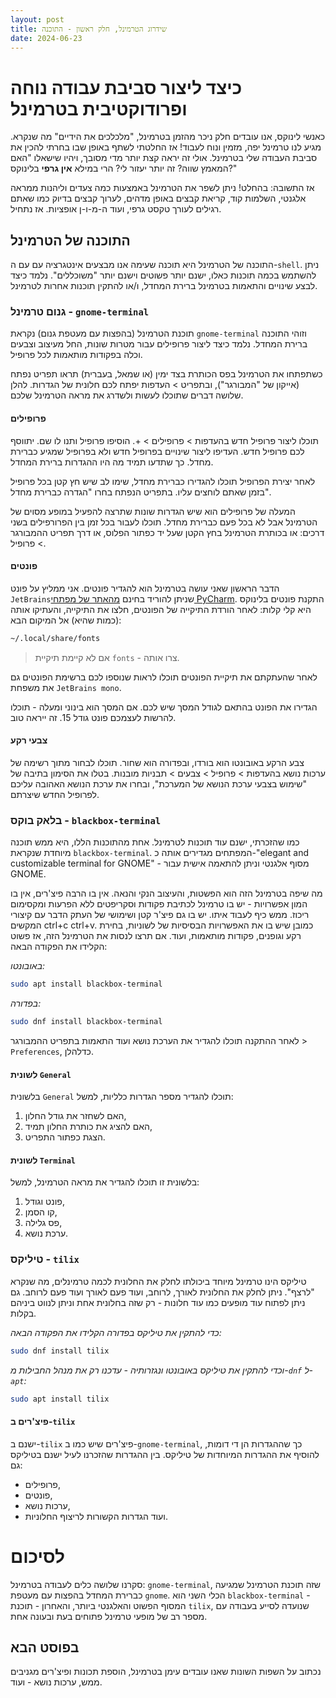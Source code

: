 ```yaml
---
layout: post
title: שידרוג הטרמינל, חלק ראשון - התוכנה
date: 2024-06-23
---
```


# כיצד ליצור סביבת עבודה נוחה ופרודוקטיבית בטרמינל
כאנשי לינוקס, אנו עובדים חלק ניכר מהזמן בטרמינל, "מלכלכים את הידיים" מה שנקרא. מגיע לנו טרמינל יפה, מזמין ונוח לעבוד! אז החלטתי לשתף באופן שבו בחרתי להכין את סביבת העבודה שלי בטרמינל. אולי זה יראה קצת יותר מדי מסובך, ויהיו שישאלו "האם המאמץ שווה? זה יותר יעזור לי? הרי במילא **אין גרפי** בלינוקס?"

אז התשובה: בהחלט! ניתן לשפר את הטרמינל באמצעות כמה צעדים וליהנות ממראה אלגנטי, השלמות קוד, קריאת קבצים באופן מדהים, לערוך קבצים בדיוק כמו שאתם רגילים לעורך טקסט גרפי, ועוד ה-מ-ו-ן אופציות. אז נתחיל.

## התוכנה של הטרמינל
התוכנה של הטרמינל היא תוכנה שעימה אנו מבצעים אינטגרציה עם עם ה-`shell`.  ניתן להשתמש בכמה תוכנות כאלו, ישנם יותר פשוטים וישנם יותר "משוכללים". נלמד כיצד לבצע שינויים והתאמות בטרמינל ברירת המחדל, ו/או להתקין תוכנות אחרות לטרמינל.

### גנום טרמינל - `gnome-terminal`
תוכנת הטרמינל (בהפצות עם מעטפת גנום) נקראת `gnome-terminal` וזוהי התוכנה ברירת המחדל. נלמד כיצד ליצור פרופילים עבור מטרות שונות, החל מעיצוב וצבעים וכלה בפקודות מותאמות לכל פרופיל.

כשתפתחו את הטרמינל בפס הכותרת בצד ימין (או שמאל, בעברית) תראו תפריט נפתח (אייקון של "המבורגר"), ובתפריט > העדפות יפתח לכם חלונית של הגדרות. להלן שלושה דברים שתוכלו לעשות ולשדרג את מראה הטרמינל שלכם.

#### פרופילים
תוכלו ליצור פרופיל חדש בהעדפות > פרופילים > +.  הוסיפו פרופיל ותנו לו שם. יתווסף לכם פרופיל חדש. העדיפו ליצור שינויים בפרופיל חדש ולא בפרופיל שמגיע כברירת מחדל. כך שתדעו תמיד מה היו ההגדרות ברירת המחדל.

לאחר יצירת הפרופיל תוכלו להגדירו כברירת מחדל, שימו לב שיש חץ קטן בכל פרופיל בזמן שאתם לוחצים עליו. בתפריט הנפתח בחרו "הגדרה כברירת מחדל".

המעלה של פרופילים הוא שיש הגדרות שונות שתרצה להפעיל במופע מסוים של הטרמינל אבל לא בכל פעם כברירת מחדל. תוכלו לעבור בכל זמן בין הפרורפילים בשני דרכים: או בכותרת הטרמינל בחץ הקטן שעל יד כפתור הפלוס, או דרך תפריט ההמבורגר > פרופיל.

#### פונטים
הדבר הראשון שאני עושה בטרמינל הוא להגדיר פונטים. אני ממליץ על פונט `JetBrains`שניתן להוריד בחינם [מהאתר של מפתחי PyCharm](https://www.jetbrains.com/lp/mono/). התקנת פונטים בלינוקס היא קלי קלות: לאחר הורדת התיקייה של הפונטים, חלצו את התיקייה, והעתיקו אותה (כמות שהיא) אל המיקום הבא:

```sh
~/.local/share/fonts
```

>אם לא קיימת תיקיית `fonts` - צרו אותה.

לאחר שהעתקתם את תיקיית הפונטים תוכלו לראות שנוספו לכם ברשימת הפונטים גם את משפחת `JetBrains mono`.

הגדירו את הפונט בהתאם לגודל המסך שיש לכם. אם המסך הוא בינוני ומעלה - תוכלו להרשות לעצמכם פונט גודל 15. זה ייראה טוב.

#### צבעי רקע
צבע הרקע באובונטו הוא בורדו, ובפדורה הוא שחור. תוכלו לבחור מתוך רשימה של ערכות נושא בהעדפות > פרופיל > צבעים > תבניות מובנות. בטלו את הסימון בתיבה של "שימוש בצבעי ערכת הנושא של המערכת", ובחרו את ערכת הנושא האהובה עליכם לפרופיל החדש שיצרתם.

### בלאק בוקס - `blackbox-terminal`
כמו שהזכרתי, ישנם עוד תוכנות לטרמינל. אחת מהתוכנות הללו, היא ממש תוכנה מיוחדת שנקראת `blackbox-terminal`. המפתחים מגדירים אותה כ-"elegant and customizable terminal for GNOME" - מסוף אלגנטי וניתן להתאמה אישית עבור GNOME. 

מה שיפה בטרמינל הזה הוא הפשטות, והעיצוב הנקי והנאה. אין בו הרבה פיצ'רים, אין בו המון אפשרויות - יש בו טרמינל לכתיבת פקודות וסקריפטים ללא הפרעות ומקסימום ריכוז. ממש כיף לעבוד איתו. יש בו גם פיצ'ר קטן ושימושי של העתק הדבר עם קיצורי המקשים ctrl+c ctrl+v. כמובן שיש בו את האפשרויות הבסיסיות של לשוניות, בחירת רקע וגופנים, פקודות מותאמות, ועוד. אם תרצו לנסות את הטרמינל הזה, אז פשוט הקלידו את הפקודה הבאה:

*באובונטו:*

```sh
sudo apt install blackbox-terminal
```

*בפדורה:*

```sh
sudo dnf install blackbox-terminal
```

לאחר ההתקנה תוכלו להגדיר את הערכת נושא ועוד התאמות בתפריט ההמבורגר > `Preferences`, כדלהלן.

#### לשונית `General`
בלשונית `General` תוכלו להגדיר מספר הגדרות כלליות, למשל:

1. האם לשחזר את גודל החלון,
2. האם להציג את כותרת החלון תמיד,
3. הצגת כפתור התפריט.

#### לשונית `Terminal`

בלשונית זו תוכלו להגדיר את מראה הטרמינל, למשל:

1. פונט וגודל,
2. קו הסמן,
3. פס גלילה,
4. ערכת נושא.

### טיליקס - `tilix`
טיליקס הינו טרמינל מיוחד ביכולתו לחלק את החלונית לכמה טרמינלים, מה שנקרא "לרצף". ניתן לחלק את החלונית לאורך, לרוחב, ועוד פעם לאורך ועוד פעם לרוחב. גם ניתן לפתוח עוד מופעים כמו עוד חלונות - רק שזה בחלונית אחת וניתן לנווט ביניהם בקלות.

*כדי להתקין את טיליקס בפדורה הקלידו את הפקודה הבאה:*

```bash
sudo dnf install tilix
```

*וכדי להתקין את טיליקס באובונטו ונגזרותיה - עדכנו רק את מנהל החבילות מ-`dnf` ל-`apt`:*

```bash
sudo apt install tilix
```

#### פיצ'רים ב-`tilix`
ישנם ב-`tilix` פיצ'רים שיש כמו ב-`gnome-terminal`, כך שההגדרות הן די דומות, להוסיף את ההגדרות המיוחדות של טיליקס. בין ההגדרות שהזכרנו לעיל ישנם בטיליקס גם:

- פרופילים,
- פונטים,
- ערכות נושא,
- ועוד הגדרות הקשורות לריצוף החלוניות.
   
# לסיכום
סקרנו שלושה כלים לעבודה בטרמינל: `gnome-terminal`, שזה תוכנת הטרמינל שמגיעה כברירת המחדל בהפצות עם מעטפת `gnome`. הכלי השני הוא `blackbox-terminal` - המסוף הפשוט והאלגנטי ביותר, והאחרון - תוכנת `tilix`, שנועדה לסייע בעבודה עם מספר רב של מופעי טרמינל פתוחים בעת ובעונה אחת.

## בפוסט הבא
נכתוב על השפות השונות שאנו עובדים עימן בטרמינל, הוספת תכונות ופיצ'רים מגניבים ממש, ערכות נושא - ועוד.
